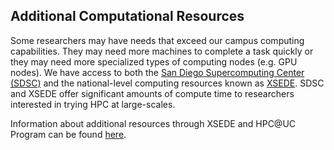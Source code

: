## Additional Computational Resources <!-- {docsify-ignore-all} -->
Some researchers may have needs that exceed our campus computing capabilities. They may need more machines to complete a task quickly or they may need more specialized types of computing nodes (e.g. GPU nodes). We have access to both the [San Diego Supercomputing Center (SDSC)](https://www.sdsc.edu/) and the national-level computing resources known as [XSEDE](https://www.xsede.org/). SDSC and XSEDE offer significant amounts of compute time to researchers interested in trying HPC at large-scales. 

Information about additional resources through XSEDE and HPC@UC Program can be found [here](hpc_uc.md). 